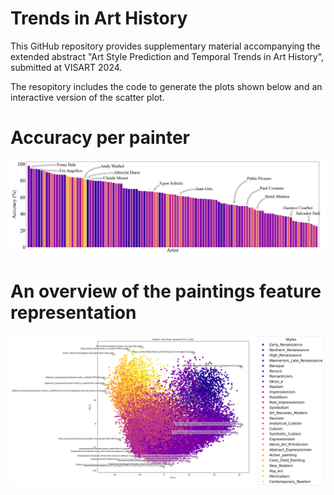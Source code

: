 # Trends in Art History
This GitHub repository provides supplementary material accompanying the extended abstract "Art Style Prediction and Temporal Trends in Art History", submitted at VISART 2024.

The resopitory includes the code to generate the plots shown below and an interactive version of the scatter plot.

# Accuracy per painter
![per_artist_accuracy_test_set.png](figures%2Fper_artist_accuracy_test_set.png)


# An overview of the paintings feature representation
![test_pca1_2.png](figures%2Ftest_pca1_2.png)

